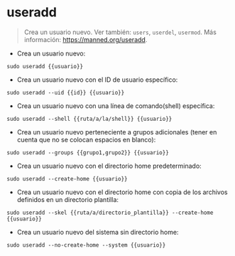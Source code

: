 # useradd

> Crea un usuario nuevo.
> Ver también: `users`, `userdel`, `usermod`.
> Más información: <https://manned.org/useradd>.

- Crea un usuario nuevo:

`sudo useradd {{usuario}}`

- Crea un usuario nuevo con el ID de usuario específico:

`sudo useradd --uid {{id}} {{usuario}}`

- Crea un usuario nuevo con una línea de comando(shell) específica:

`sudo useradd --shell {{ruta/a/la/shell}} {{usuario}}`

- Crea un usuario nuevo perteneciente a grupos adicionales (tener en cuenta que no se colocan espacios en blanco):

`sudo useradd --groups {{grupo1,grupo2}} {{usuario}}`

- Crea un usuario nuevo con el directorio home predeterminado:

`sudo useradd --create-home {{usuario}}`

- Crea un usuario nuevo con el directorio home con copia de los archivos definidos en un directorio plantilla:

`sudo useradd --skel {{ruta/a/directorio_plantilla}} --create-home {{usuario}}`

- Crea un usuario nuevo del sistema sin directorio home:

`sudo useradd --no-create-home --system {{usuario}}`
